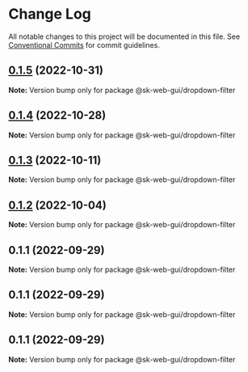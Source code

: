 # Change Log

All notable changes to this project will be documented in this file.
See [Conventional Commits](https://conventionalcommits.org) for commit guidelines.

## [0.1.5](https://github.com/Sundsvallskommun/web-shared-components/compare/@sk-web-gui/dropdown-filter@0.1.3...@sk-web-gui/dropdown-filter@0.1.5) (2022-10-31)

**Note:** Version bump only for package @sk-web-gui/dropdown-filter






## [0.1.4](https://github.com/Sundsvallskommun/web-shared-components/compare/@sk-web-gui/dropdown-filter@0.1.3...@sk-web-gui/dropdown-filter@0.1.4) (2022-10-28)

**Note:** Version bump only for package @sk-web-gui/dropdown-filter





## [0.1.3](https://github.com/Sundsvallskommun/web-shared-components/compare/@sk-web-gui/dropdown-filter@0.1.2...@sk-web-gui/dropdown-filter@0.1.3) (2022-10-11)

**Note:** Version bump only for package @sk-web-gui/dropdown-filter






## [0.1.2](https://github.com/Sundsvallskommun/web-shared-components/compare/@sk-web-gui/dropdown-filter@0.1.1...@sk-web-gui/dropdown-filter@0.1.2) (2022-10-04)

**Note:** Version bump only for package @sk-web-gui/dropdown-filter





## 0.1.1 (2022-09-29)

**Note:** Version bump only for package @sk-web-gui/dropdown-filter





## 0.1.1 (2022-09-29)

**Note:** Version bump only for package @sk-web-gui/dropdown-filter





## 0.1.1 (2022-09-29)

**Note:** Version bump only for package @sk-web-gui/dropdown-filter
